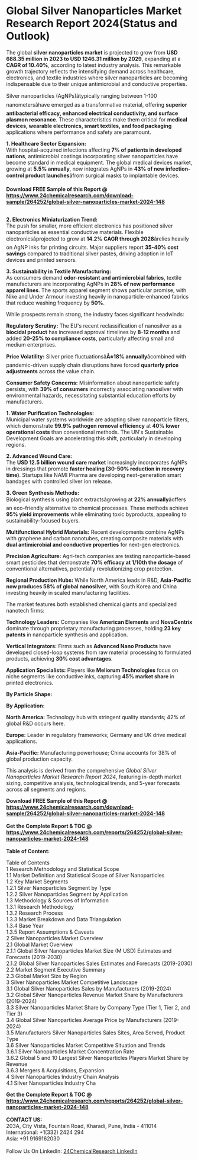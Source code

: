 <h1>Global Silver Nanoparticles Market Research Report 2024(Status and Outlook)</h1><p>The global <strong>silver nanoparticles market</strong> is projected to grow from <strong>USD 688.35 million in 2023 to USD 1246.31 million by 2029</strong>, expanding at a <strong>CAGR of 10.40%</strong>, according to latest industry analysis. This remarkable growth trajectory reflects the intensifying demand across healthcare, electronics, and textile industries where silver nanoparticles are becoming indispensable due to their unique antimicrobial and conductive properties.</p><p>Silver nanoparticles (AgNPs)âtypically ranging between 1-100 nanometersâhave emerged as a transformative material, offering <strong>superior antibacterial efficacy, enhanced electrical conductivity, and surface plasmon resonance</strong>. These characteristics make them critical for <strong>medical devices, wearable electronics, smart textiles, and food packaging</strong> applications where performance and safety are paramount.</p><p><strong>1. Healthcare Sector Expansion:</strong><br>
With hospital-acquired infections affecting <strong>7% of patients in developed nations</strong>, antimicrobial coatings incorporating silver nanoparticles have become standard in medical equipment. The global medical devices market, growing at <strong>5.5% annually</strong>, now integrates AgNPs in <strong>43% of new infection-control product launches</strong>âfrom surgical masks to implantable devices.</p><div><b>Download FREE Sample of this Report @ 
            <a href="https://www.24chemicalresearch.com/download-sample/264252/global-silver-nanoparticles-market-2024-148">
            https://www.24chemicalresearch.com/download-sample/264252/global-silver-nanoparticles-market-2024-148</a></b></div><br><p><strong>2. Electronics Miniaturization Trend:</strong><br>
The push for smaller, more efficient electronics has positioned silver nanoparticles as essential conductive materials. Flexible electronicsâprojected to grow at <strong>14.2% CAGR through 2028</strong>ârelies heavily on AgNP inks for printing circuits. Major suppliers report <strong>35-40% cost savings</strong> compared to traditional silver pastes, driving adoption in IoT devices and printed sensors.</p><p><strong>3. Sustainability in Textile Manufacturing:</strong><br>
As consumers demand <strong>odor-resistant and antimicrobial fabrics</strong>, textile manufacturers are incorporating AgNPs in <strong>28% of new performance apparel lines</strong>. The sports apparel segment shows particular promise, with Nike and Under Armour investing heavily in nanoparticle-enhanced fabrics that reduce washing frequency by <strong>50%</strong>.</p><p>While prospects remain strong, the industry faces significant headwinds:</p><p><strong>Regulatory Scrutiny:</strong> The EU's recent reclassification of nanosilver as a <strong>biocidal product</strong> has increased approval timelines by <strong>8-12 months</strong> and added <strong>20-25% to compliance costs</strong>, particularly affecting small and medium enterprises.</p><p><strong>Price Volatility:</strong> Silver price fluctuationsâ<strong>Â±18% annually</strong>âcombined with pandemic-driven supply chain disruptions have forced <strong>quarterly price adjustments</strong> across the value chain.</p><p><strong>Consumer Safety Concerns:</strong> Misinformation about nanoparticle safety persists, with <strong>39% of consumers</strong> incorrectly associating nanosilver with environmental hazards, necessitating substantial education efforts by manufacturers.</p><p><strong>1. Water Purification Technologies:</strong><br>
Municipal water systems worldwide are adopting silver nanoparticle filters, which demonstrate <strong>99.9% pathogen removal efficiency</strong> at <strong>40% lower operational costs</strong> than conventional methods. The UN's Sustainable Development Goals are accelerating this shift, particularly in developing regions.</p><p><strong>2. Advanced Wound Care:</strong><br>
The <strong>USD 12.5 billion wound care market</strong> increasingly incorporates AgNPs in dressings that promote <strong>faster healing (30-50% reduction in recovery time)</strong>. Startups like NAMI Pharma are developing next-generation smart bandages with controlled silver ion release.</p><p><strong>3. Green Synthesis Methods:</strong><br>
Biological synthesis using plant extractsâgrowing at <strong>22% annually</strong>âoffers an eco-friendly alternative to chemical processes. These methods achieve <strong>95% yield improvements</strong> while eliminating toxic byproducts, appealing to sustainability-focused buyers.</p><p><strong>Multifunctional Hybrid Materials:</strong> Recent developments combine AgNPs with graphene and carbon nanotubes, creating composite materials with <strong>dual antimicrobial and conductive properties</strong> for next-gen electronics.</p><p><strong>Precision Agriculture:</strong> Agri-tech companies are testing nanoparticle-based smart pesticides that demonstrate <strong>70% efficacy at 1/10th the dosage</strong> of conventional alternatives, potentially revolutionizing crop protection.</p><p><strong>Regional Production Hubs:</strong> While North America leads in R&amp;D, <strong>Asia-Pacific now produces 58% of global nanosilver</strong>, with South Korea and China investing heavily in scaled manufacturing facilities.</p><p>The market features both established chemical giants and specialized nanotech firms:</p><p><strong>Technology Leaders:</strong> Companies like <strong>American Elements</strong> and <strong>NovaCentrix</strong> dominate through proprietary manufacturing processes, holding <strong>23 key patents</strong> in nanoparticle synthesis and application.</p><p><strong>Vertical Integrators:</strong> Firms such as <strong>Advanced Nano Products</strong> have developed closed-loop systems from raw material processing to formulated products, achieving <strong>30% cost advantages</strong>.</p><p><strong>Application Specialists:</strong> Players like <strong>Meliorum Technologies</strong> focus on niche segments like conductive inks, capturing <strong>45% market share</strong> in printed electronics.</p><p><strong>By Particle Shape:</strong></p><p><strong>By Application:</strong></p><p><strong>North America:</strong> Technology hub with stringent quality standards; 42% of global R&amp;D occurs here.</p><p><strong>Europe:</strong> Leader in regulatory frameworks; Germany and UK drive medical applications.</p><p><strong>Asia-Pacific:</strong> Manufacturing powerhouse; China accounts for 38% of global production capacity.</p><p>This analysis is derived from the comprehensive <em>Global Silver Nanoparticles Market Research Report 2024</em>, featuring in-depth market sizing, competitive analysis, technological trends, and 5-year forecasts across all segments and regions.</p><div><b>Download FREE Sample of this Report @ 
            <a href="https://www.24chemicalresearch.com/download-sample/264252/global-silver-nanoparticles-market-2024-148">
            https://www.24chemicalresearch.com/download-sample/264252/global-silver-nanoparticles-market-2024-148</a></b></div><br><div><b>Get the Complete Report & TOC @ 
            <a href="https://www.24chemicalresearch.com/reports/264252/global-silver-nanoparticles-market-2024-148">
            https://www.24chemicalresearch.com/reports/264252/global-silver-nanoparticles-market-2024-148</a></b></div><br>
            <b>Table of Content:</b><p>Table of Contents<br />
1 Research Methodology and Statistical Scope<br />
1.1 Market Definition and Statistical Scope of Silver Nanoparticles<br />
1.2 Key Market Segments<br />
1.2.1 Silver Nanoparticles Segment by Type<br />
1.2.2 Silver Nanoparticles Segment by Application<br />
1.3 Methodology & Sources of Information<br />
1.3.1 Research Methodology<br />
1.3.2 Research Process<br />
1.3.3 Market Breakdown and Data Triangulation<br />
1.3.4 Base Year<br />
1.3.5 Report Assumptions & Caveats<br />
2 Silver Nanoparticles Market Overview<br />
2.1 Global Market Overview<br />
2.1.1 Global Silver Nanoparticles Market Size (M USD) Estimates and Forecasts (2019-2030)<br />
2.1.2 Global Silver Nanoparticles Sales Estimates and Forecasts (2019-2030)<br />
2.2 Market Segment Executive Summary<br />
2.3 Global Market Size by Region<br />
3 Silver Nanoparticles Market Competitive Landscape<br />
3.1 Global Silver Nanoparticles Sales by Manufacturers (2019-2024)<br />
3.2 Global Silver Nanoparticles Revenue Market Share by Manufacturers (2019-2024)<br />
3.3 Silver Nanoparticles Market Share by Company Type (Tier 1, Tier 2, and Tier 3)<br />
3.4 Global Silver Nanoparticles Average Price by Manufacturers (2019-2024)<br />
3.5 Manufacturers Silver Nanoparticles Sales Sites, Area Served, Product Type<br />
3.6 Silver Nanoparticles Market Competitive Situation and Trends<br />
3.6.1 Silver Nanoparticles Market Concentration Rate<br />
3.6.2 Global 5 and 10 Largest Silver Nanoparticles Players Market Share by Revenue<br />
3.6.3 Mergers & Acquisitions, Expansion<br />
4 Silver Nanoparticles Industry Chain Analysis<br />
4.1 Silver Nanoparticles Industry Cha</p><div><b>Get the Complete Report & TOC @ 
            <a href="https://www.24chemicalresearch.com/reports/264252/global-silver-nanoparticles-market-2024-148">
            https://www.24chemicalresearch.com/reports/264252/global-silver-nanoparticles-market-2024-148</a></b></div><br><b>CONTACT US:</b><br>
            203A, City Vista, Fountain Road, Kharadi, Pune, India - 411014<br>
            International: +1(332) 2424 294<br>
            Asia: +91 9169162030 <br><br>
            Follow Us On LinkedIn: <a href="https://www.linkedin.com/company/24chemicalresearch/">24ChemicalResearch LinkedIn</a>